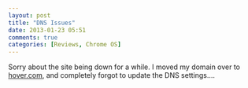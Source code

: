 ```yaml
---
layout: post
title: "DNS Issues"
date: 2013-01-23 05:51
comments: true
categories: [Reviews, Chrome OS]
---
```


Sorry about the site being down for a while. I moved my domain over to [hover.com](http://hover.com), and completely forgot to update the DNS settings....
